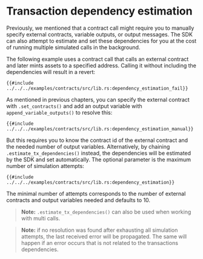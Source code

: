 # Transaction dependency estimation

Previously, we mentioned that a contract call might require you to manually specify external contracts, variable outputs, or output messages. The SDK can also attempt to estimate and set these dependencies for you at the cost of running multiple simulated calls in the background.

The following example uses a contract call that calls an external contract and later mints assets to a specified address. Calling it without including the dependencies will result in a revert:

```rust,ignore
{{#include ../../../examples/contracts/src/lib.rs:dependency_estimation_fail}}
```

As mentioned in previous chapters, you can specify the external contract with `.set_contracts()` and add an output variable with `append_variable_outputs()` to resolve this:

```rust,ignore
{{#include ../../../examples/contracts/src/lib.rs:dependency_estimation_manual}}
```

But this requires you to know the contract id of the external contract and the needed number of output variables. Alternatively, by chaining `.estimate_tx_dependencies()` instead, the dependencies will be estimated by the SDK and set automatically. The optional parameter is the maximum number of simulation attempts:

```rust,ignore
{{#include ../../../examples/contracts/src/lib.rs:dependency_estimation}}
```

The minimal number of attempts corresponds to the number of external contracts and output variables needed and defaults to 10.

> **Note:** `.estimate_tx_dependencies()` can also be used when working with multi calls.

> **Note:** if no resolution was found after exhausting all simulation attempts, the last received error will be propagated. The same will happen if an error occurs that is not related to the transactions dependencies.
